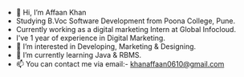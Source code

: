 - 👋 Hi, I’m Affaan Khan
- Studying B.Voc Software Development from Poona College, Pune.
- Currently working as a digital marketing Intern at Global Infocloud.
- I've 1 year of experience in Digital Marketing.
- 👀 I’m interested in Developing, Marketing & Designing.
- 🌱 I’m currently learning Java & RBMS.
- 📫 You can contact me via email:- khanaffaan0610@gmail.com

<!---
affaankhan10/affaankhan10 is a ✨ special ✨ repository because its `README.md` (this file) appears on your GitHub profile.
You can click the Preview link to take a look at your changes.
--->
